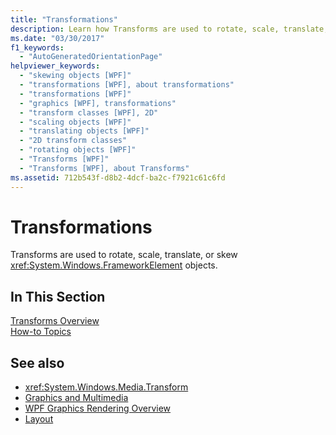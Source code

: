 ```yaml
---
title: "Transformations"
description: Learn how Transforms are used to rotate, scale, translate, or skew FrameworkElement objects.
ms.date: "03/30/2017"
f1_keywords: 
  - "AutoGeneratedOrientationPage"
helpviewer_keywords: 
  - "skewing objects [WPF]"
  - "transformations [WPF], about transformations"
  - "transformations [WPF]"
  - "graphics [WPF], transformations"
  - "transform classes [WPF], 2D"
  - "scaling objects [WPF]"
  - "translating objects [WPF]"
  - "2D transform classes"
  - "rotating objects [WPF]"
  - "Transforms [WPF]"
  - "Transforms [WPF], about Transforms"
ms.assetid: 712b543f-d8b2-4dcf-ba2c-f7921c61c6fd
---
```

# Transformations
Transforms are used to rotate, scale, translate, or skew <xref:System.Windows.FrameworkElement> objects.  
  
## In This Section  
 [Transforms Overview](transforms-overview.md)  
 [How-to Topics](transformations-how-to-topics.md)  
  
## See also

- <xref:System.Windows.Media.Transform>
- [Graphics and Multimedia](index.md)
- [WPF Graphics Rendering Overview](wpf-graphics-rendering-overview.md)
- [Layout](../advanced/layout.md)

